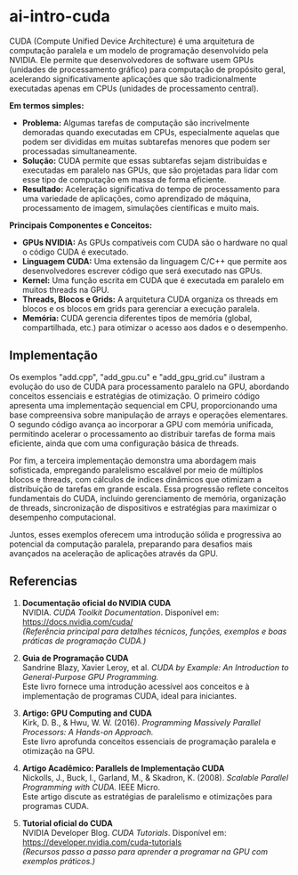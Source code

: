 # ai-intro-cuda

CUDA (Compute Unified Device Architecture) é uma arquitetura de computação paralela e um modelo de programação desenvolvido pela NVIDIA. Ele permite que desenvolvedores de software usem GPUs (unidades de processamento gráfico) para computação de propósito geral, acelerando significativamente aplicações que são tradicionalmente executadas apenas em CPUs (unidades de processamento central).

**Em termos simples:**
*   **Problema:** Algumas tarefas de computação são incrivelmente demoradas quando executadas em CPUs, especialmente aquelas que podem ser divididas em muitas subtarefas menores que podem ser processadas simultaneamente.
*   **Solução:** CUDA permite que essas subtarefas sejam distribuídas e executadas em paralelo nas GPUs, que são projetadas para lidar com esse tipo de computação em massa de forma eficiente.
*   **Resultado:** Aceleração significativa do tempo de processamento para uma variedade de aplicações, como aprendizado de máquina, processamento de imagem, simulações científicas e muito mais.

**Principais Componentes e Conceitos:**
*   **GPUs NVIDIA:** As GPUs compatíveis com CUDA são o hardware no qual o código CUDA é executado.
*   **Linguagem CUDA:** Uma extensão da linguagem C/C++ que permite aos desenvolvedores escrever código que será executado nas GPUs.
*   **Kernel:** Uma função escrita em CUDA que é executada em paralelo em muitos threads na GPU.
*   **Threads, Blocos e Grids:** A arquitetura CUDA organiza os threads em blocos e os blocos em grids para gerenciar a execução paralela.
*   **Memória:** CUDA gerencia diferentes tipos de memória (global, compartilhada, etc.) para otimizar o acesso aos dados e o desempenho.
 
 ## Implementação

Os exemplos "add.cpp", "add_gpu.cu" e "add_gpu_grid.cu" ilustram a evolução do uso de CUDA para processamento paralelo na GPU, abordando conceitos essenciais e estratégias de otimização. O primeiro código apresenta uma implementação sequencial em CPU, proporcionando uma base compreensiva sobre manipulação de arrays e operações elementares. O segundo código avança ao incorporar a GPU com memória unificada, permitindo acelerar o processamento ao distribuir tarefas de forma mais eficiente, ainda que com uma configuração básica de threads. 

Por fim, a terceira implementação demonstra uma abordagem mais sofisticada, empregando paralelismo escalável por meio de múltiplos blocos e threads, com cálculos de índices dinâmicos que otimizam a distribuição de tarefas em grande escala. Essa progressão reflete conceitos fundamentais do CUDA, incluindo gerenciamento de memória, organização de threads, sincronização de dispositivos e estratégias para maximizar o desempenho computacional. 

Juntos, esses exemplos oferecem uma introdução sólida e progressiva ao potencial da computação paralela, preparando para desafios mais avançados na aceleração de aplicações através da GPU.

## Referencias

1. **Documentação oficial do NVIDIA CUDA**  
NVIDIA. *CUDA Toolkit Documentation*. Disponível em: https://docs.nvidia.com/cuda/  
*(Referência principal para detalhes técnicos, funções, exemplos e boas práticas de programação CUDA.)*

2. **Guia de Programação CUDA**  
Sandrine Blazy, Xavier Leroy, et al. *CUDA by Example: An Introduction to General-Purpose GPU Programming.*  
Este livro fornece uma introdução acessível aos conceitos e à implementação de programas CUDA, ideal para iniciantes.

3. **Artigo: GPU Computing and CUDA**  
Kirk, D. B., & Hwu, W. W. (2016). *Programming Massively Parallel Processors: A Hands-on Approach.*  
Este livro aprofunda conceitos essenciais de programação paralela e otimização na GPU.

4. **Artigo Acadêmico: Parallels de Implementação CUDA**  
Nickolls, J., Buck, I., Garland, M., & Skadron, K. (2008). *Scalable Parallel Programming with CUDA.* IEEE Micro.  
Este artigo discute as estratégias de paralelismo e otimizações para programas CUDA.

5. **Tutorial oficial do CUDA**  
NVIDIA Developer Blog. *CUDA Tutorials*. Disponível em: https://developer.nvidia.com/cuda-tutorials  
*(Recursos passo a passo para aprender a programar na GPU com exemplos práticos.)*